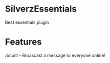 # SilverzEssentials
Best essentials plugin

# Features
/bcast - Broascast a message to everyone online!
